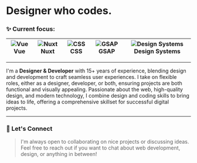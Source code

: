 # Designer who codes.

### ✨ Current focus:

| ![Vue](https://api.iconify.design/logos:vue.svg?color=%23888888) Vue | ![Nuxt](https://api.iconify.design/logos:nuxt-icon.svg?color=%23888888) Nuxt | ![CSS](https://api.iconify.design/logos:css-3.svg?color=%23888888) CSS | ![GSAP](https://api.iconify.design/logos:greensock-icon.svg?color=%23888888) GSAP | ![Design Systems](https://api.iconify.design/tdesign:browse.svg?color=%23888888) Design Systems |
|-----|------|-----|----------------|------|

---

I'm a **Designer & Developer** with 15+ years of experience, blending design and development to craft seamless user experiences. I take on flexible roles, either as a designer, developer, or both, ensuring projects are both functional and visually appealing. Passionate about the web, high-quality design, and modern technology, I combine design and coding skills to bring ideas to life, offering a comprehensive skillset for successful digital projects.

---

### 🙌 Let's Connect

>
> I'm always open to collaborating on nice projects or discussing ideas.
> Feel free to reach out if you want to chat about web development, design, or anything in between!
>

